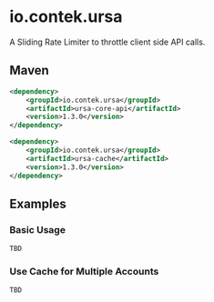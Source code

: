 # io.contek.ursa

A Sliding Rate Limiter to throttle client side API calls.

## Maven

``` xml
<dependency>
    <groupId>io.contek.ursa</groupId>
    <artifactId>ursa-core-api</artifactId>
    <version>1.3.0</version>
</dependency>

<dependency>
    <groupId>io.contek.ursa</groupId>
    <artifactId>ursa-cache</artifactId>
    <version>1.3.0</version>
</dependency>
```

## Examples

### Basic Usage

```TBD```

### Use Cache for Multiple Accounts

```TBD```
